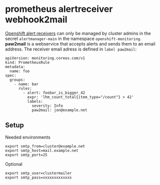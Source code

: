 # prometheus alertreceiver webhook2mail

[Openshift alert receivers](https://docs.openshift.com/container-platform/4.9/monitoring/managing-alerts.html#configuring-alert-receivers_managing-alerts) can only be managed by cluster admins in the secret `alertmanager-main` in the namespace `openshift-monitoring`.  
__paw2mail__ is a webservice that accepts alerts and sends them to an email address.
The receiver email adress is defined in `label paw2mail`:

```
apiVersion: monitoring.coreos.com/v1
kind: PrometheusRule
metadata:
  name: foo
spec:
  groups:
    - name: bar
      rules:
        - alert: foobar_is_bigger_42
          expr: 'lhm_count_total{item_type="/count"} > 42'
          labels:
            severity: Info
            paw2mail: jon@example.net
```

## Setup

Needed environments

```
export smtp_from=cluster@example.net
export smtp_host=mail.example.net
export smtp_port=25
```

Optional
```
export smtp_user=clustermailer
export smtp_pass=xxxxxxxxxxxxx
```